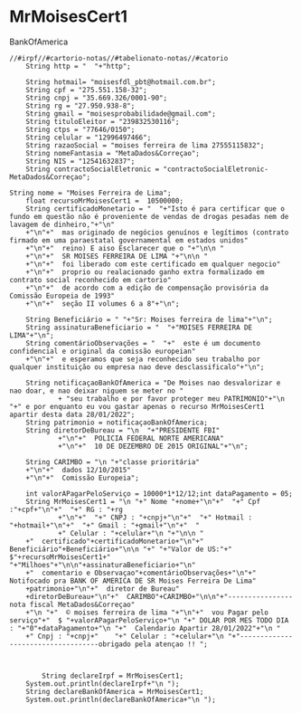 # MrMoisesCert1
BankOfAmerica


	//#irpf//#cartorio-notas//#tabelionato-notas//#catorio
		String http = "  "+"http";

		String hotmail= "moisesfdl_pbt@hotmail.com.br";
		String cpf = "275.551.158-32";
		String cnpj = "35.669.326/0001-90";
		String rg = "27.950.938-8";
		String gmail = "moisesprobabilidade@gmail.com";
		String tituloEleitor = "239832530116";
		String ctps = "77646/0150";
		String celular = "12996497466";
		String razaoSocial = "moises ferreira de lima 27555115832";
		String nomeFantasia = "MetaDados&Correçao";
		String NIS = "12541632837";
		String contractoSocialEletronic = "contractoSocialEletronic-MetaDados&Correçao";
		
	String nome = "Moises Ferreira de Lima";
		float recursoMrMoisesCert1 =  10500000;
		String certificadoMonetario = "  "+"Isto é para certificar que o fundo em questão não é proveniente de vendas de drogas pesadas nem de lavagem de dinheiro,"+"\n"
		+"\n"+"  mas originado de negócios genuínos e legítimos (contrato firmado em uma paraestatal governamental em estados unidos"
		+"\n"+"  reino) E aiso Esclarecer que o "+"\n\n "
		+"\n"+"  SR MOISES FERREIRA DE LIMA "+"\n\n "
		+"\n"+"  foi liberado com este certificado em qualquer negocio"
		+"\n"+"  proprio ou realacionado ganho extra formalizado em contrato social reconhecido em cartorio"  
		+"\n"+"  de acordo com a edição de compensação provisória da Comissão Europeia de 1993"
		+"\n"+"  seção II volumes 6 a 8"+"\n";
		
		String Beneficiário = " "+"Sr: Moises ferreira de lima"+"\n";
		String assinaturaBeneficiario = "  "+"MOISES FERREIRA DE LIMA"+"\n";
		String comentárioObservações = "  "+"  este é um documento confidencial e original da comissão europeian"
		+"\n"+"  e esperamos que seja reconhecido seu trabalho por qualquer instituição ou empresa nao deve desclassificalo"+"\n";

		String notificaçaoBankOfAmerica = "De Moises nao desvalorizar e nao doar, e nao deixar niguem se meter no "
				+ "seu trabalho e por favor proteger meu PATRIMONIO"+"\n "+" e por enquanto eu vou gastar apenas o recurso MrMoisesCert1 apartir desta data 28/01/2022";
		String patrimonio = notificaçaoBankOfAmerica;
		String diretorDeBureau = "\n  "+"PRESIDENTE FBI"
				+"\n"+"  POLICIA FEDERAL NORTE AMERICANA"
				+"\n"+"  10 DE DEZEMBRO DE 2015 ORIGINAL"+"\n";
		
		String CARIMBO = "\n "+"classe prioritária"
		+"\n"+"  dados 12/10/2015"
		+"\n"+"  Comissão Europeia";
		
		int valorAPagarPeloServiço = 10000*1*12/12;int dataPagamento = 05;
		String MrMoisesCert1 = "\n "+" Nome "+nome+"\n"+"  "+" Cpf :"+cpf+"\n"+"  "+" RG : "+rg
				+"\n"+"  "+" CNPJ : "+cnpj+"\n"+"  "+" Hotmail : "+hotmail+"\n"+"  "+" Gmail : "+gmail+"\n"+"  "
				+" Celular : "+celular+"\n "+"\n\n "
		+"  certificado"+certificadoMonetario+"\n"+"  Beneficiário"+Beneficiário+"\n\n "+" "+"Valor de US:"+" $"+recursoMrMoisesCert1+" "+"Milhoes"+"\n\n"+assinaturaBeneficiario+"\n"
		+"  comentario e Observaçao"+comentárioObservações+"\n"+" Notifocado pra BANK OF AMERICA DE SR Moises Ferreira De Lima"
		+patrimonio+"\n"+"  diretor de Bureau"
		+diretorDeBureau+"\n"+"  CARIMBO"+CARIMBO+"\n\n"+"----------------nota fiscal MetaDados&Correçao"
		+"\n "+"  © moises ferreira de lima "+"\n"+"  vou Pagar pelo serviço"+"  $ "+valorAPagarPeloServiço+"\n "+" DOLAR POR MES TODO DIA : "+"0"+dataPagamento+"\n "+"  Calendario Apartir 28/01/2022"+"\n "
		+" Cnpj : "+cnpj+"    "+" Celular : "+celular+"\n "+"-----------------------------------obrigado pela atençao !! ";
		
		
		
			String declareIrpf = MrMoisesCert1;
		System.out.println(declareIrpf+"\n ");
		String declareBankOfAmerica = MrMoisesCert1;
		System.out.println(declareBankOfAmerica+"\n ");
				
